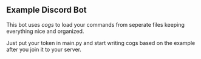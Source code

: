 ## Example Discord Bot

This bot uses *cogs* to load your commands from seperate files keeping everything nice and organized.

Just put your token in main.py and start writing cogs based on the example after you join it to your server.